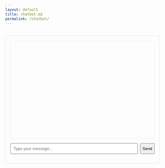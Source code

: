 ```yaml
---
layout: default
title: chatbot.md
permalink: /chatbot/
---
```


<div class="chat-container">
  <div id="chat-output"></div>
  <form id="chat-form">
    <input type="text" id="user-input" placeholder="Type your message...">
    <button type="submit">Send</button>
  </form>
</div>

<style>
  .chat-container {
    max-width: 600px;
    margin: 2rem auto;
    padding: 1rem;
    border: 1px solid #e1e1e1;
    border-radius: 8px;
    font-family: sans-serif;
  }
  #chat-output {
    height: 300px;
    overflow-y: auto;
    margin-bottom: 1rem;
    padding: 0.5rem;
    border: 1px solid #eee;
    border-radius: 4px;
  }
  #chat-form {
    display: flex;
    gap: 0.5rem;
  }
  #user-input {
    flex-grow: 1;
    padding: 0.5rem;
  }
  .user-message {
    text-align: right;
    color: #0066cc;
    margin: 0.5rem 0;
  }
  .bot-message {
    text-align: left;
    color: #009933;
    margin: 0.5rem 0;
  }
  .error {
    color: #cc0000;
    font-style: italic;
  }
</style>

<script>
document.addEventListener('DOMContentLoaded', function() {
  const chatForm = document.getElementById('chat-form');
  const userInput = document.getElementById('user-input');
  const chatOutput = document.getElementById('chat-output');

  // Auto-scroll to bottom of chat
  function scrollToBottom() {
    chatOutput.scrollTop = chatOutput.scrollHeight;
  }

  chatForm.addEventListener('submit', async function(e) {
    e.preventDefault();
    
    const message = userInput.value.trim();
    if (!message) return;

    // Add user message to chat
    chatOutput.innerHTML += `<div class="user-message">You: ${message}</div>`;
    userInput.value = '';
    scrollToBottom();
    
    try {
      // Show typing indicator
      const typingId = Date.now();
      chatOutput.innerHTML += `<div id="${typingId}" class="bot-message">Bot: Thinking...</div>`;
      scrollToBottom();

      const response = await fetch('http://localhost:5000/chat', {
        method: 'POST',
        headers: { 'Content-Type': 'application/json' },
        body: JSON.stringify({ message: message })
      });
      
      const data = await response.json();
      document.getElementById(typingId).outerHTML = `<div class="bot-message">Bot: ${data.reply}</div>`;
    } catch (error) {
      console.error('Error:', error);
      chatOutput.innerHTML += `<div class="error">Error connecting to chatbot. Please try again later.</div>`;
    }
    scrollToBottom();
  });
});
</script>